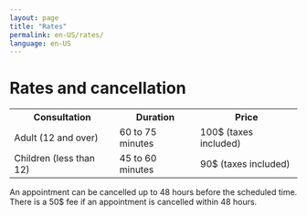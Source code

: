 ```yaml
---
layout: page
title: "Rates"
permalink: en-US/rates/
language: en-US
---
```

<h1>Rates and cancellation</h1>
<table>
    <tr>
        <th>Consultation</th>
        <th>Duration</th>
        <th>Price</th>
    </tr>
    <tr>
        <td>Adult (12 and over)</td>
        <td>60 to 75 minutes</td>
        <td>100$ (taxes included)</td>
    </tr>
    <tr>
        <td>Children (less than 12)</td>
        <td>45 to 60 minutes</td>
        <td>90$ (taxes included)</td>
    </tr>
</table>
An appointment can be cancelled up to 48 hours before the scheduled time.
There is a 50$ fee if an appointment is cancelled within 48 hours.  
